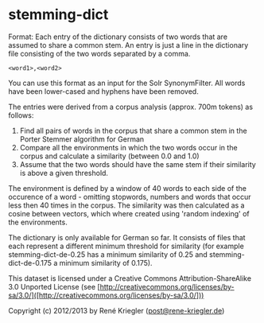 stemming-dict
=============


Format: Each entry of the dictionary consists of two words that are assumed to share a common stem. An entry is just a line in the dictionary file consisting of  the two words separated by a comma. 

    <word1>,<word2>

You can use this format as an input for the Solr SynonymFilter. All words have been lower-cased and hyphens have been removed.

The entries were derived from a corpus analysis (approx. 700m tokens) as follows:

1. Find all pairs of words in the corpus that share a common stem in the Porter Stemmer algorithm for German
2. Compare all the environments in which the two words occur in the corpus and calculate a similarity (between 0.0 and 1.0)
3. Assume that the two words should have the same stem if their similarity is above a given threshold.

The environment is defined by a window of 40 words to each side of the occurence of a word - omitting stopwords, numbers and words that occur less then 40 times in the corpus.
The similarity was then calculated as a cosine between vectors, which where created using 'random indexing' of the environments.

The dictionary is only available for German so far. It consists of files that each represent a different minimum threshold for similarity (for example stemming-dict-de-0.25 has a minimum similarity of 0.25 and stemming-dict-de-0.175 a minimum similarity of 0.175).

This dataset is licensed under a Creative Commons Attribution-ShareAlike 3.0 Unported License (see [http://creativecommons.org/licenses/by-sa/3.0/]([http://creativecommons.org/licenses/by-sa/3.0/]))

Copyright (c) 2012/2013 by René Kriegler (post@rene-kriegler.de)

 


 
 